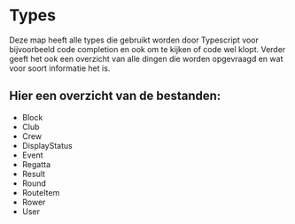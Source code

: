 # Types

Deze map heeft alle types die gebruikt worden door Typescript voor bijvoorbeeld code completion en ook om te kijken of code wel klopt. Verder geeft het ook een overzicht van alle dingen die worden opgevraagd en wat voor soort informatie het is.

## Hier een overzicht van de bestanden:
- Block
- Club
- Crew
- DisplayStatus
- Event
- Regatta
- Result
- Round
- RouteItem
- Rower
- User